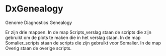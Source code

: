 # DxGenealogy
Genome Diagnostics Genealogy

Er zijn drie mappen.
In de map Scripts_verslag staan de scripts die zijn gebruikt om de plots te maken die in het verslag staan.
In de map Somalier_scripts staan de scripts die zijn gebruikt voor Somalier.
In de map Overig staan de overige scripts.
